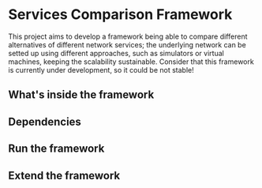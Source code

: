 # Services Comparison Framework
This project aims to develop a framework being able to compare different alternatives of different network services; the
underlying network can be setted up using different approaches, such as simulators or virtual machines, keeping the
scalability sustainable.
Consider that this framework is currently under development, so it could be not stable!

## What's inside the framework

## Dependencies

## Run the framework

## Extend the framework
